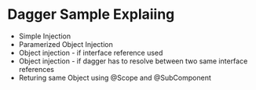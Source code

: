 # Dagger Sample Explaiing

- Simple Injection
- Paramerized Object Injection
- Object injection - if interface reference used
- Object injection - if dagger has to resolve between two same interface references
- Returing same Object using @Scope and @SubComponent
